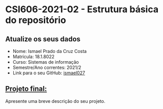 # **CSI606-2021-02 - Estrutura básica do repositório**

## Atualize os seus dados

- Nome: Ismael Prado da Cruz Costa
- Matrícula: 18.1.8022 
- Curso: Sistemas de informação
- Semestre/Ano correntes: 2021/2
- Link para o seu GitHub: [ismael027](https://github.com/ismael027)

## [Projeto final:](./Projeto/README.md)

Apresente uma breve descrição do seu projeto.
